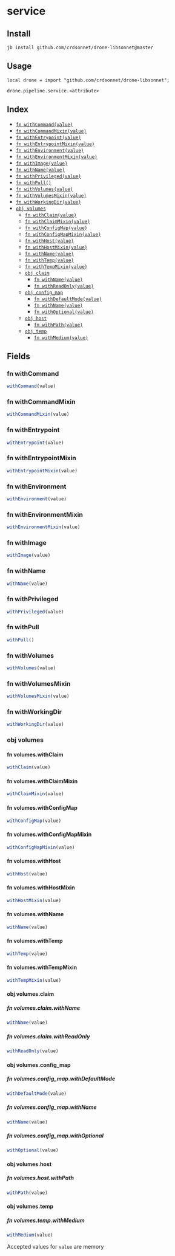 # service



## Install

```
jb install github.com/crdsonnet/drone-libsonnet@master
```

## Usage

```jsonnet
local drone = import "github.com/crdsonnet/drone-libsonnet";

drone.pipeline.service.<attribute>

```

## Index

* [`fn withCommand(value)`](#fn-withcommand)
* [`fn withCommandMixin(value)`](#fn-withcommandmixin)
* [`fn withEntrypoint(value)`](#fn-withentrypoint)
* [`fn withEntrypointMixin(value)`](#fn-withentrypointmixin)
* [`fn withEnvironment(value)`](#fn-withenvironment)
* [`fn withEnvironmentMixin(value)`](#fn-withenvironmentmixin)
* [`fn withImage(value)`](#fn-withimage)
* [`fn withName(value)`](#fn-withname)
* [`fn withPrivileged(value)`](#fn-withprivileged)
* [`fn withPull()`](#fn-withpull)
* [`fn withVolumes(value)`](#fn-withvolumes)
* [`fn withVolumesMixin(value)`](#fn-withvolumesmixin)
* [`fn withWorkingDir(value)`](#fn-withworkingdir)
* [`obj volumes`](#obj-volumes)
  * [`fn withClaim(value)`](#fn-volumeswithclaim)
  * [`fn withClaimMixin(value)`](#fn-volumeswithclaimmixin)
  * [`fn withConfigMap(value)`](#fn-volumeswithconfigmap)
  * [`fn withConfigMapMixin(value)`](#fn-volumeswithconfigmapmixin)
  * [`fn withHost(value)`](#fn-volumeswithhost)
  * [`fn withHostMixin(value)`](#fn-volumeswithhostmixin)
  * [`fn withName(value)`](#fn-volumeswithname)
  * [`fn withTemp(value)`](#fn-volumeswithtemp)
  * [`fn withTempMixin(value)`](#fn-volumeswithtempmixin)
  * [`obj claim`](#obj-volumesclaim)
    * [`fn withName(value)`](#fn-volumesclaimwithname)
    * [`fn withReadOnly(value)`](#fn-volumesclaimwithreadonly)
  * [`obj config_map`](#obj-volumesconfig_map)
    * [`fn withDefaultMode(value)`](#fn-volumesconfig_mapwithdefaultmode)
    * [`fn withName(value)`](#fn-volumesconfig_mapwithname)
    * [`fn withOptional(value)`](#fn-volumesconfig_mapwithoptional)
  * [`obj host`](#obj-volumeshost)
    * [`fn withPath(value)`](#fn-volumeshostwithpath)
  * [`obj temp`](#obj-volumestemp)
    * [`fn withMedium(value)`](#fn-volumestempwithmedium)

## Fields

### fn withCommand

```ts
withCommand(value)
```



### fn withCommandMixin

```ts
withCommandMixin(value)
```



### fn withEntrypoint

```ts
withEntrypoint(value)
```



### fn withEntrypointMixin

```ts
withEntrypointMixin(value)
```



### fn withEnvironment

```ts
withEnvironment(value)
```



### fn withEnvironmentMixin

```ts
withEnvironmentMixin(value)
```



### fn withImage

```ts
withImage(value)
```



### fn withName

```ts
withName(value)
```



### fn withPrivileged

```ts
withPrivileged(value)
```



### fn withPull

```ts
withPull()
```



### fn withVolumes

```ts
withVolumes(value)
```



### fn withVolumesMixin

```ts
withVolumesMixin(value)
```



### fn withWorkingDir

```ts
withWorkingDir(value)
```



### obj volumes


#### fn volumes.withClaim

```ts
withClaim(value)
```



#### fn volumes.withClaimMixin

```ts
withClaimMixin(value)
```



#### fn volumes.withConfigMap

```ts
withConfigMap(value)
```



#### fn volumes.withConfigMapMixin

```ts
withConfigMapMixin(value)
```



#### fn volumes.withHost

```ts
withHost(value)
```



#### fn volumes.withHostMixin

```ts
withHostMixin(value)
```



#### fn volumes.withName

```ts
withName(value)
```



#### fn volumes.withTemp

```ts
withTemp(value)
```



#### fn volumes.withTempMixin

```ts
withTempMixin(value)
```



#### obj volumes.claim


##### fn volumes.claim.withName

```ts
withName(value)
```



##### fn volumes.claim.withReadOnly

```ts
withReadOnly(value)
```



#### obj volumes.config_map


##### fn volumes.config_map.withDefaultMode

```ts
withDefaultMode(value)
```



##### fn volumes.config_map.withName

```ts
withName(value)
```



##### fn volumes.config_map.withOptional

```ts
withOptional(value)
```



#### obj volumes.host


##### fn volumes.host.withPath

```ts
withPath(value)
```



#### obj volumes.temp


##### fn volumes.temp.withMedium

```ts
withMedium(value)
```



Accepted values for `value` are memory
